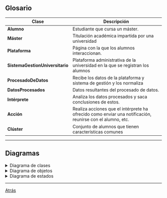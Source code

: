 ## Glosario

| Clase                           | Descripción                                                                                               |
| ------------------------------- | --------------------------------------------------------------------------------------------------------- |
| **Alumno**                      | Estudiante que cursa un máster.                                                                           |
| **Máster**                      | Titulación académica impartida por una universidad                                                        |
| **Plataforma**                  | Página con la que los alumnos interaccionan.                                                              |
| **SistemaGestionUniversitario** | Plataforma administrativa de la universidad en la que se registran los alumnos                            |
| **ProcesadoDeDatos**            | Recibe los datos de la plataforma y sistema de gestión y los normaliza                                    |
| **DatosProcesados**             | Datos resultantes del procesado de datos.                                                                 |
| **Intérprete**                  | Analiza los datos procesados y saca conclusiones de estos.                                                |
| **Acción**                      | Realiza acciones que el intérprete ha ofrecido como enviar una notificación, reunirse con el alumno, etc. |
| **Clúster**                     | Conjunto de alumnos que tienen características comunes                                                    |
<hr>

## Diagramas

<details>
  <summary>Diagrama de clases</summary>
  
|Diagrama de clases
|:-:
|![](01-DiagramaDeClases/Clases.png)

</details>

<details>
  <summary>Diagrama de objetos</summary>
  
|Diagrama de objetos
|:-:
|![](02-DiagramaDeObjetos/Objetos.png)

</details>

<details>
  <summary>Diagrama de estados</summary>

  <div align="center">

| Estado                     | Descripción                                                                   |
| -------------------------- | ----------------------------------------------------------------------------- |
| **Alumnos Interactuando**  | El alumno interactúa con la plataforma o el sistema de gestión y genera datos |
| **Procesamiento Datos**    | Se procesan los datos generados por los alumnos                               |
| **Alumno Bajo Engagement** | Alumno con baja interacción y compromiso                                      |
| **Alumno Alto Engagement** | Alumno con alta interacción y compromiso                                      |
| **Abandono**               | Alumno deja la institución                                                    |

</div>
  
|Diagrama de estados
|:-:
|![](03-DiagramaDeEstados/Estados.png)

</details>

<hr>

[Atrás](../readme.md)
